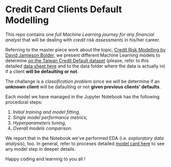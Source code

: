 # Credit Card Clients Default Modelling

This repo contains one *full Machine Learning journey for any financial analyst* that will be dealing with *credit risk assessments* in his/her career.

Referring to the master piece work about the topic, [Credit Risk Modelling by David Jamieson Bolder](https://link.springer.com/book/10.1007/978-3-319-94688-7?source=shoppingads&locale=en-it), we present different Machine Learning models to determine [on the Taiwan Credit Default dataset](https://archive.ics.uci.edu/dataset/350/default+of+credit+card+clients) (please, refer to this detailed [data sheet here](DATASHEET.md) and to the data folder where the data is actually in) if a client **will be defaulting or not**.

The challange is a *classification problem* since we will be determine if an **unknown client** will be dafaulting or not **given previous clients' defaults**.

Each model we have managed in the Jupyter Notebook has the following procedural steps:

1. *Initial training and model fitting,*
2. *Single model performance metrics,*
3. *Hyperparameters tuning,*
4. *Overall models comparison.*

We report that in the Notebook we've performed EDA (i.e. *exploratory data analysis*), too.
In general, refer to proceses detailed [model card here](MODELCARD.md) to see any model step in deeper details.

Happy coding and learning to you all !
